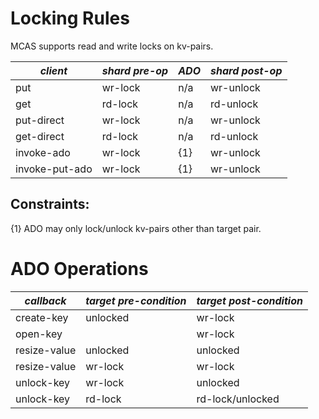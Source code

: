 # Locking Rules

MCAS supports read and write locks on kv-pairs.


|*client*       |  *shard pre-op*|      *ADO*    |  *shard post-op*|
|---------------|----------------|---------------|-----------------|
|put            |  wr-lock       |      n/a      |  wr-unlock      |
|get            |  rd-lock       |      n/a      |  rd-unlock      |
|put-direct     |  wr-lock       |      n/a      |  wr-unlock      |
|get-direct     |  rd-lock       |      n/a      |  rd-unlock      |
|invoke-ado     |  wr-lock       |      {1}      |  wr-unlock      |
|invoke-put-ado |  wr-lock       |      {1}      |  wr-unlock      |


## Constraints:
{1} ADO may only lock/unlock kv-pairs other than target pair.


# ADO Operations


|*callback*   |  *target pre-condition*  | *target post-condition*   |
|-------------|--------------------------|---------------------------|
|create-key   |  unlocked                | wr-lock                   |
|open-key     |                          | wr-lock                   |
|resize-value |  unlocked                | unlocked                  |
|resize-value |  wr-lock                 | wr-lock                   |
|unlock-key   |  wr-lock                 | unlocked                  |
|unlock-key   |  rd-lock                 | rd-lock/unlocked          |

